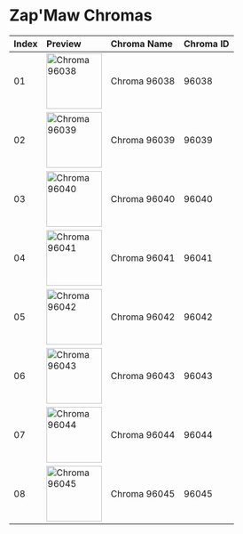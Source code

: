 # Zap'Maw Chromas

| Index | Preview | Chroma Name | Chroma ID |
|:---|:---|:---|:---|
| 01 | <img src='https://raw.communitydragon.org/latest/plugins/rcp-be-lol-game-data/global/default/v1/champion-chroma-images/96/96038.png' alt='Chroma 96038' width='100'> | Chroma 96038 | 96038 |
| 02 | <img src='https://raw.communitydragon.org/latest/plugins/rcp-be-lol-game-data/global/default/v1/champion-chroma-images/96/96039.png' alt='Chroma 96039' width='100'> | Chroma 96039 | 96039 |
| 03 | <img src='https://raw.communitydragon.org/latest/plugins/rcp-be-lol-game-data/global/default/v1/champion-chroma-images/96/96040.png' alt='Chroma 96040' width='100'> | Chroma 96040 | 96040 |
| 04 | <img src='https://raw.communitydragon.org/latest/plugins/rcp-be-lol-game-data/global/default/v1/champion-chroma-images/96/96041.png' alt='Chroma 96041' width='100'> | Chroma 96041 | 96041 |
| 05 | <img src='https://raw.communitydragon.org/latest/plugins/rcp-be-lol-game-data/global/default/v1/champion-chroma-images/96/96042.png' alt='Chroma 96042' width='100'> | Chroma 96042 | 96042 |
| 06 | <img src='https://raw.communitydragon.org/latest/plugins/rcp-be-lol-game-data/global/default/v1/champion-chroma-images/96/96043.png' alt='Chroma 96043' width='100'> | Chroma 96043 | 96043 |
| 07 | <img src='https://raw.communitydragon.org/latest/plugins/rcp-be-lol-game-data/global/default/v1/champion-chroma-images/96/96044.png' alt='Chroma 96044' width='100'> | Chroma 96044 | 96044 |
| 08 | <img src='https://raw.communitydragon.org/latest/plugins/rcp-be-lol-game-data/global/default/v1/champion-chroma-images/96/96045.png' alt='Chroma 96045' width='100'> | Chroma 96045 | 96045 |
